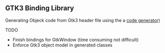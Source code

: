 ## GTK3 Binding Library

Generating Objeck code from Gtk3 header file using the a [code generator)](https://github.com/tensorflow/docs/blob/master/site/en/r1/guide/extend/bindings.md)

TODO

- Finish bindings for GtkWindow (time consuming not difficult)
- Enforce Gtk3 object model in generated classes
